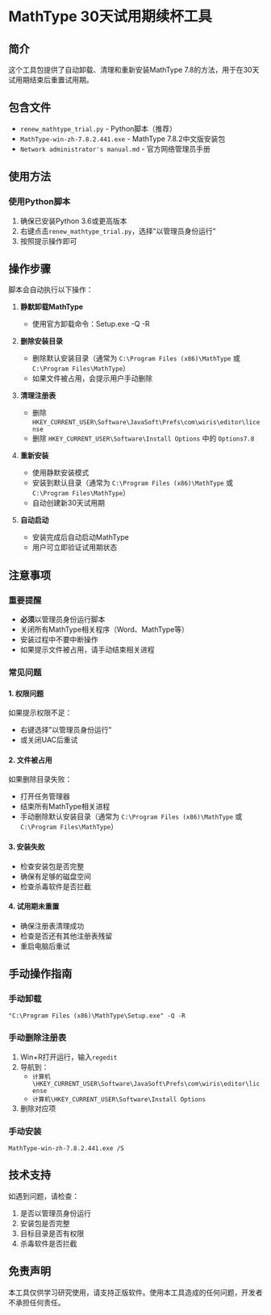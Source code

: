 # MathType 30天试用期续杯工具

## 简介
这个工具包提供了自动卸载、清理和重新安装MathType 7.8的方法，用于在30天试用期结束后重置试用期。

## 包含文件
- `renew_mathtype_trial.py` - Python脚本（推荐）
- `MathType-win-zh-7.8.2.441.exe` - MathType 7.8.2中文版安装包
- `Network administrator's manual.md` - 官方网络管理员手册

## 使用方法

### 使用Python脚本
1. 确保已安装Python 3.6或更高版本
2. 右键点击`renew_mathtype_trial.py`，选择"以管理员身份运行"
3. 按照提示操作即可

## 操作步骤
脚本会自动执行以下操作：

1. **静默卸载MathType**
   - 使用官方卸载命令：Setup.exe -Q -R

2. **删除安装目录**
   - 删除默认安装目录（通常为 `C:\Program Files (x86)\MathType` 或 `C:\Program Files\MathType`）
   - 如果文件被占用，会提示用户手动删除

3. **清理注册表**
   - 删除 `HKEY_CURRENT_USER\Software\JavaSoft\Prefs\com\wiris\editor\license`
   - 删除 `HKEY_CURRENT_USER\Software\Install Options` 中的 `Options7.8`

4. **重新安装**
   - 使用静默安装模式
   - 安装到默认目录（通常为 `C:\Program Files (x86)\MathType` 或 `C:\Program Files\MathType`）
   - 自动创建新30天试用期

5. **自动启动**
   - 安装完成后自动启动MathType
   - 用户可立即验证试用期状态

## 注意事项

### 重要提醒
- **必须**以管理员身份运行脚本
- 关闭所有MathType相关程序（Word、MathType等）
- 安装过程中不要中断操作
- 如果提示文件被占用，请手动结束相关进程

### 常见问题

#### 1. 权限问题
如果提示权限不足：
- 右键选择"以管理员身份运行"
- 或关闭UAC后重试

#### 2. 文件被占用
如果删除目录失败：
- 打开任务管理器
- 结束所有MathType相关进程
- 手动删除默认安装目录（通常为 `C:\Program Files (x86)\MathType` 或 `C:\Program Files\MathType`）

#### 3. 安装失败
- 检查安装包是否完整
- 确保有足够的磁盘空间
- 检查杀毒软件是否拦截

#### 4. 试用期未重置
- 确保注册表清理成功
- 检查是否还有其他注册表残留
- 重启电脑后重试

## 手动操作指南

### 手动卸载
```batch
"C:\Program Files (x86)\MathType\Setup.exe" -Q -R
```

### 手动删除注册表
1. Win+R打开运行，输入`regedit`
2. 导航到：
   - `计算机\HKEY_CURRENT_USER\Software\JavaSoft\Prefs\com\wiris\editor\license`
   - `计算机\HKEY_CURRENT_USER\Software\Install Options`
3. 删除对应项

### 手动安装
```batch
MathType-win-zh-7.8.2.441.exe /S
```

## 技术支持
如遇到问题，请检查：
1. 是否以管理员身份运行
2. 安装包是否完整
3. 目标目录是否有权限
4. 杀毒软件是否拦截

## 免责声明
本工具仅供学习研究使用，请支持正版软件。使用本工具造成的任何问题，开发者不承担任何责任。
